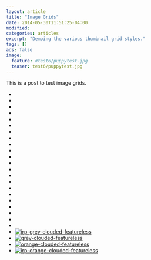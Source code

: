 ```yaml
---
layout: article
title: "Image Grids"
date: 2014-05-30T11:51:25-04:00
modified:
categories: articles
excerpt: "Demoing the various thumbnail grid styles."
tags: []
ads: false
image:
  feature: #test6/puppytest.jpg
  teaser: test6/puppytest.jpg
---
```


This is a post to test image grids.

<ul class="th-grid">
  <li>
    <a href="#"><img src="{{ site.url }}/images/test6/puppytest.jpg" alt=""></a>
  </li>
  <li>
    <a href="#"><img src="{{ site.url }}/images/test6/puppytestcrop.jpg" alt=""></a>
  </li>
  <li>
    <a href="#"><img src="{{ site.url }}/images/test6/puppytestflattened.jpg" alt=""></a>
  </li>
  <li>
    <a href="#"><img src="{{ site.url }}/images/test6/puppytestfuzzy.jpg" alt=""></a>
  </li>
  <li>
    <a href="#"><img src="{{ site.url }}/images/test6/puppytestgreenscale.jpg" alt=""></a>
  </li>
  <li>
    <a href="#"><img src="{{ site.url }}/images/test6/puppytestgreyscale.jpg" alt=""></a>
  </li>
  <li>
    <a href="#"><img src="{{ site.url }}/images/test6/puppytesthighcontrast.jpg" alt=""></a>
  </li>
  <li>
    <a href="#"><img src="{{ site.url }}/images/test6/puppytestoverlay.jpg" alt=""></a>
  </li>
  <li>
    <a href="#"><img src="{{ site.url }}/images/test6/puppytestrotated.jpg" alt=""></a>
  </li>
  <li>
    <a href="#"><img src="{{ site.url }}/images/test6/puppytestsharp.jpg" alt=""></a>
  </li>
  <li>
    <a href="#"><img src="{{ site.url }}/images/test6/puppytestsmall.jpg" alt=""></a>
  </li>
  <li>
    <a href="#"><img src="{{ site.url }}/images/test6/puppytestsquished.jpg" alt=""></a>
  </li>
  <li>
    <a href="#"><img src="{{ site.url }}/images/test6/puppytestupsidedown.jpg" alt=""></a>
  </li>
  <li>
    <a href="#"><img src="{{ site.url }}/images/test6/puppytestadultdecoy.jpg" alt=""></a>
  </li>
  <li>
    <a href="#"><img src="{{ site.url }}/images/test6/puppytestflippedupsidedown.jpg" alt=""></a>
  </li>
  <li>
    <a href="#"><img src="{{ site.url }}/images/test6/puppytestfliphorizontal.jpg" alt=""></a>
  </li>
  <li>
    <a href="#"><img src="{{ site.url }}/images/test6/puppytestflipXrotate90.jpg" alt=""></a>
  </li>
    <li>
    <a href="#"><img src="{{ site.url }}/images/test6/puppytestflipXrotate270.jpg" alt=""></a>
  </li>
    <li>
    <a href="#"><img src="{{ site.url }}/images/test6/puppytestborder.jpg" alt=""></a>
  </li>
  <li>
    <a href="#"><img src="{{ site.url }}/cdn-cgi/image/width=100/images/test6/featureless.jpg" alt=""></a>
  </li>
  <li>
    <a href="#"><img src="{{ site.url }}/cdn-cgi/image/width=100/images/test6/puppytestimage1.png" alt=""></a>
  </li>
  <li>
    <a href="#"><img src="{{ site.url }}/cdn-cgi/image/width=100/images/test6/puppytestimage2.png" alt=""></a>
  </li>
  <li>
    <a href="#"><img src="{{ site.url }}/cdn-cgi/image/width=100/https://img.buzzfeed.com/buzzfeed-static/static/2020-02/25/19/enhanced/3ecc1f899955/enhanced-635-1582660164-2.png?downsize=900:*&output-format=auto&output-quality=auto" alt="irp-grey-clouded-featureless"></a>
  </li>
  <li>
    <a href="#"><img src="https://img.buzzfeed.com/buzzfeed-static/static/2020-03/5/23/enhanced/25a67c968a0a/enhanced-262-1583449224-1.png?downsize=900:*&output-format=auto&output-quality=auto" alt="grey-clouded-featureless"></a>
  </li>
  <li>
    <a href="#"><img src="https://cdn4.iconfinder.com/data/icons/essential-app-2/16/stop-block-cube-music-square-512.png" alt="orange-clouded-featureless"></a>
  </li>
  <li>
    <a href="#"><img src="{{ site.url }}/cdn-cgi/image/width=100/https://cdn4.iconfinder.com/data/icons/essential-app-2/16/stop-block-cube-music-square-512.png?irp=true" alt="irp-orange-clouded-featureless"></a>
  </li>
</ul>
